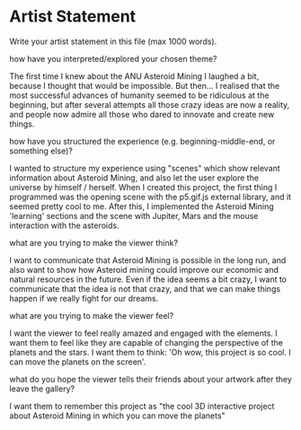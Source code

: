 # Artist Statement

Write your artist statement in this file (max 1000 words).


how have you interpreted/explored your chosen theme?

The first time I knew about the ANU Asteroid Mining I laughed a bit, because I thought that would be impossible.
But then... I realised that the most successful advances of humanity seemed to be ridiculous at the beginning,
but after several attempts all those crazy ideas are now a reality, and people now admire all those who dared to
innovate and create new things.


how have you structured the experience (e.g. beginning-middle-end, or something else)?

I wanted to structure my experience using "scenes" which show relevant information about Asteroid Mining, and also
let the user explore the universe by himself / herself. When I created this project, the first thing I programmed was
the opening scene with the p5.gif.js external library, and it seemed pretty cool to me.
After this, I implemented the Asteroid Mining 'learning' sections and the scene with Jupiter, Mars and the mouse
interaction with the asteroids.

what are you trying to make the viewer think?

I want to communicate that Asteroid Mining is possible in the long run, and also want to show how Asteroid mining could
improve our economic and natural resources in the future. Even if the idea seems a bit crazy, I want to communicate that
the idea is not that crazy, and that we can make things happen if we really fight for our dreams.

what are you trying to make the viewer feel?

I want the viewer to feel really amazed and engaged with the elements. I want them to feel like they are capable of
changing the perspective of the planets and the stars. I want them to think: 'Oh wow, this project is so cool. I can
move the planets on the screen'.

what do you hope the viewer tells their friends about your artwork after they leave the gallery?

I want them to remember this project as "the cool 3D interactive project about Asteroid Mining in which you can move the
planets"
